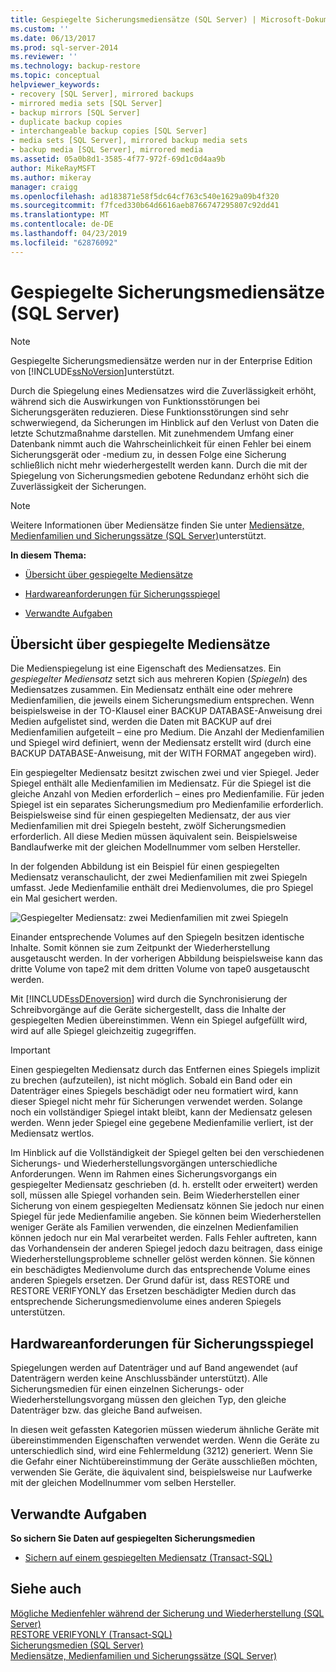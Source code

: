 ```yaml
---
title: Gespiegelte Sicherungsmediensätze (SQL Server) | Microsoft-Dokumentation
ms.custom: ''
ms.date: 06/13/2017
ms.prod: sql-server-2014
ms.reviewer: ''
ms.technology: backup-restore
ms.topic: conceptual
helpviewer_keywords:
- recovery [SQL Server], mirrored backups
- mirrored media sets [SQL Server]
- backup mirrors [SQL Server]
- duplicate backup copies
- interchangeable backup copies [SQL Server]
- media sets [SQL Server], mirrored backup media sets
- backup media [SQL Server], mirrored media
ms.assetid: 05a0b8d1-3585-4f77-972f-69d1c0d4aa9b
author: MikeRayMSFT
ms.author: mikeray
manager: craigg
ms.openlocfilehash: ad183871e58f5dc64cf763c540e1629a09b4f320
ms.sourcegitcommit: f7fced330b64d6616aeb8766747295807c92dd41
ms.translationtype: MT
ms.contentlocale: de-DE
ms.lasthandoff: 04/23/2019
ms.locfileid: "62876092"
---
```

# <a name="mirrored-backup-media-sets-sql-server"></a>Gespiegelte Sicherungsmediensätze (SQL Server)
    
> [!NOTE]  
>  Gespiegelte Sicherungsmediensätze werden nur in der Enterprise Edition von [!INCLUDE[ssNoVersion](../../includes/ssnoversion-md.md)]unterstützt.  
  
 Durch die Spiegelung eines Mediensatzes wird die Zuverlässigkeit erhöht, während sich die Auswirkungen von Funktionsstörungen bei Sicherungsgeräten reduzieren. Diese Funktionsstörungen sind sehr schwerwiegend, da Sicherungen im Hinblick auf den Verlust von Daten die letzte Schutzmaßnahme darstellen. Mit zunehmendem Umfang einer Datenbank nimmt auch die Wahrscheinlichkeit für einen Fehler bei einem Sicherungsgerät oder -medium zu, in dessen Folge eine Sicherung schließlich nicht mehr wiederhergestellt werden kann. Durch die mit der Spiegelung von Sicherungsmedien gebotene Redundanz erhöht sich die Zuverlässigkeit der Sicherungen.  
  
> [!NOTE]  
>  Weitere Informationen über Mediensätze finden Sie unter [Mediensätze, Medienfamilien und Sicherungssätze &#40;SQL Server&#41;](media-sets-media-families-and-backup-sets-sql-server.md)unterstützt.  
  
 **In diesem Thema:**  
  
-   [Übersicht über gespiegelte Mediensätze](#OverviewofMirroredMediaSets)  
  
-   [Hardwareanforderungen für Sicherungsspiegel](#HardwareReqs)  
  
-   [Verwandte Aufgaben](#RelatedTasks)  
  
##  <a name="OverviewofMirroredMediaSets"></a> Übersicht über gespiegelte Mediensätze  
 Die Medienspiegelung ist eine Eigenschaft des Mediensatzes. Ein *gespiegelter Mediensatz* setzt sich aus mehreren Kopien (*Spiegeln*) des Mediensatzes zusammen. Ein Mediensatz enthält eine oder mehrere Medienfamilien, die jeweils einem Sicherungsmedium entsprechen. Wenn beispielsweise in der TO-Klausel einer BACKUP DATABASE-Anweisung drei Medien aufgelistet sind, werden die Daten mit BACKUP auf drei Medienfamilien aufgeteilt – eine pro Medium. Die Anzahl der Medienfamilien und Spiegel wird definiert, wenn der Mediensatz erstellt wird (durch eine BACKUP DATABASE-Anweisung, mit der WITH FORMAT angegeben wird).  
  
 Ein gespiegelter Mediensatz besitzt zwischen zwei und vier Spiegel. Jeder Spiegel enthält alle Medienfamilien im Mediensatz. Für die Spiegel ist die gleiche Anzahl von Medien erforderlich – eines pro Medienfamilie. Für jeden Spiegel ist ein separates Sicherungsmedium pro Medienfamilie erforderlich. Beispielsweise sind für einen gespiegelten Mediensatz, der aus vier Medienfamilien mit drei Spiegeln besteht, zwölf Sicherungsmedien erforderlich. All diese Medien müssen äquivalent sein. Beispielsweise Bandlaufwerke mit der gleichen Modellnummer vom selben Hersteller.  
  
 In der folgenden Abbildung ist ein Beispiel für einen gespiegelten Mediensatz veranschaulicht, der zwei Medienfamilien mit zwei Spiegeln umfasst. Jede Medienfamilie enthält drei Medienvolumes, die pro Spiegel ein Mal gesichert werden.  
  
 ![Gespiegelter Mediensatz: zwei Medienfamilien mit zwei Spiegeln](../../database-engine/media/bnr-backup-media-mirror.gif "Gespiegelter Mediensatz: zwei Medienfamilien mit zwei Spiegeln")  
  
 Einander entsprechende Volumes auf den Spiegeln besitzen identische Inhalte. Somit können sie zum Zeitpunkt der Wiederherstellung ausgetauscht werden. In der vorherigen Abbildung beispielsweise kann das dritte Volume von tape2 mit dem dritten Volume von tape0 ausgetauscht werden.  
  
 Mit [!INCLUDE[ssDEnoversion](../../includes/ssdenoversion-md.md)] wird durch die Synchronisierung der Schreibvorgänge auf die Geräte sichergestellt, dass die Inhalte der gespiegelten Medien übereinstimmen. Wenn ein Spiegel aufgefüllt wird, wird auf alle Spiegel gleichzeitig zugegriffen.  
  
> [!IMPORTANT]  
>  Einen gespiegelten Mediensatz durch das Entfernen eines Spiegels implizit zu brechen (aufzuteilen), ist nicht möglich. Sobald ein Band oder ein Datenträger eines Spiegels beschädigt oder neu formatiert wird, kann dieser Spiegel nicht mehr für Sicherungen verwendet werden. Solange noch ein vollständiger Spiegel intakt bleibt, kann der Mediensatz gelesen werden. Wenn jeder Spiegel eine gegebene Medienfamilie verliert, ist der Mediensatz wertlos.  
  
 Im Hinblick auf die Vollständigkeit der Spiegel gelten bei den verschiedenen Sicherungs- und Wiederherstellungsvorgängen unterschiedliche Anforderungen. Wenn im Rahmen eines Sicherungsvorgangs ein gespiegelter Mediensatz geschrieben (d. h. erstellt oder erweitert) werden soll, müssen alle Spiegel vorhanden sein. Beim Wiederherstellen einer Sicherung von einem gespiegelten Mediensatz können Sie jedoch nur einen Spiegel für jede Medienfamilie angeben. Sie können beim Wiederherstellen weniger Geräte als Familien verwenden, die einzelnen Medienfamilien können jedoch nur ein Mal verarbeitet werden. Falls Fehler auftreten, kann das Vorhandensein der anderen Spiegel jedoch dazu beitragen, dass einige Wiederherstellungsprobleme schneller gelöst werden können. Sie können ein beschädigtes Medienvolume durch das entsprechende Volume eines anderen Spiegels ersetzen. Der Grund dafür ist, dass RESTORE und RESTORE VERIFYONLY das Ersetzen beschädigter Medien durch das entsprechende Sicherungsmedienvolume eines anderen Spiegels unterstützen.  
  
##  <a name="HardwareReqs"></a> Hardwareanforderungen für Sicherungsspiegel  
 Spiegelungen werden auf Datenträger und auf Band angewendet (auf Datenträgern werden keine Anschlussbänder unterstützt). Alle Sicherungsmedien für einen einzelnen Sicherungs- oder Wiederherstellungsvorgang müssen den gleichen Typ, den gleiche Datenträger bzw. das gleiche Band aufweisen.  
  
 In diesen weit gefassten Kategorien müssen wiederum ähnliche Geräte mit übereinstimmenden Eigenschaften verwendet werden. Wenn die Geräte zu unterschiedlich sind, wird eine Fehlermeldung (3212) generiert. Wenn Sie die Gefahr einer Nichtübereinstimmung der Geräte ausschließen möchten, verwenden Sie Geräte, die äquivalent sind, beispielsweise nur Laufwerke mit der gleichen Modellnummer vom selben Hersteller.  
  
##  <a name="RelatedTasks"></a> Verwandte Aufgaben  
 **So sichern Sie Daten auf gespiegelten Sicherungsmedien**  
  
-   [Sichern auf einem gespiegelten Mediensatz &#40;Transact-SQL&#41;](back-up-to-a-mirrored-media-set-transact-sql.md)  
  
## <a name="see-also"></a>Siehe auch  
 [Mögliche Medienfehler während der Sicherung und Wiederherstellung &#40;SQL Server&#41;](possible-media-errors-during-backup-and-restore-sql-server.md)   
 [RESTORE VERIFYONLY &#40;Transact-SQL&#41;](/sql/t-sql/statements/restore-statements-verifyonly-transact-sql)   
 [Sicherungsmedien &#40;SQL Server&#41;](backup-devices-sql-server.md)   
 [Mediensätze, Medienfamilien und Sicherungssätze &#40;SQL Server&#41;](media-sets-media-families-and-backup-sets-sql-server.md)  
  
  
